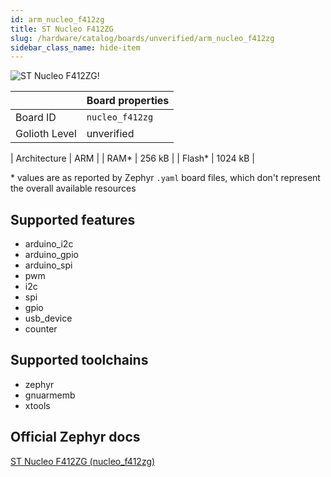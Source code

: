 ```yaml
---
id: arm_nucleo_f412zg
title: ST Nucleo F412ZG
slug: /hardware/catalog/boards/unverified/arm_nucleo_f412zg
sidebar_class_name: hide-item
---
```


[//]: # (This is an auto-generated file, do not edit! Changes to it will be lost upon re-generation)

![ST Nucleo F412ZG!](/img/boards/arm/nucleo_f412zg.png "ST Nucleo F412ZG")

|                | Board properties     |
| -------------  | -------------------- |
| Board ID       | `nucleo_f412zg` |
| Golioth Level  | unverified       |

| Architecture   | ARM |
| RAM*           | 256 kB |
| Flash*         | 1024 kB |

\* values are as reported by Zephyr `.yaml` board files, which don't represent the overall available resources



## Supported features

* arduino_i2c
* arduino_gpio
* arduino_spi
* pwm
* i2c
* spi
* gpio
* usb_device
* counter

## Supported toolchains

* zephyr
* gnuarmemb
* xtools

## Official Zephyr docs

[ST Nucleo F412ZG (nucleo_f412zg)](https://docs.zephyrproject.org/latest/boards/arm/nucleo_f412zg/doc/index.html)
